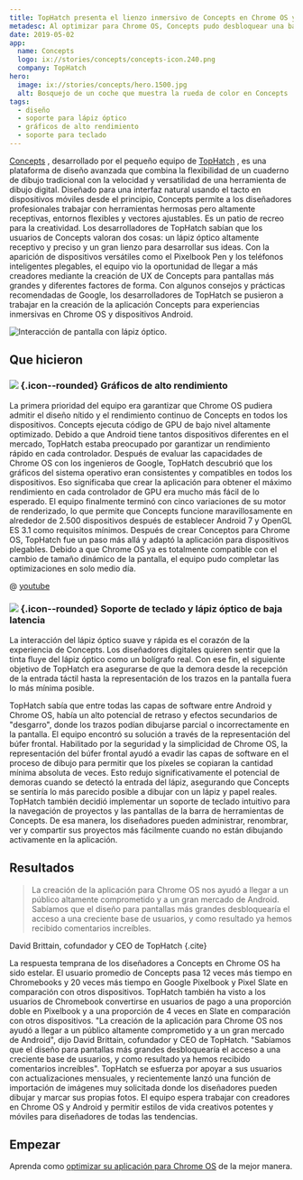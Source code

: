 ```yaml
---
title: TopHatch presenta el lienzo inmersivo de Concepts en Chrome OS y Android
metadesc: Al optimizar para Chrome OS, Concepts pudo desbloquear una base de usuarios grande y creciente al tiempo que aumentó el tiempo promedio que los usuarios pasan en su aplicación.
date: 2019-05-02
app:
  name: Concepts
  logo: ix://stories/concepts/concepts-icon.240.png
  company: TopHatch
hero:
  image: ix://stories/concepts/hero.1500.jpg
  alt: Bosquejo de un coche que muestra la rueda de color en Concepts
tags:
  - diseño
  - soporte para lápiz óptico
  - gráficos de alto rendimiento
  - soporte para teclado
---
```


[Concepts](https://play.google.com/store/apps/details?id=com.tophatch.concepts) , desarrollado por el pequeño equipo de [TopHatch](https://concepts.app/en/) , es una plataforma de diseño avanzada que combina la flexibilidad de un cuaderno de dibujo tradicional con la velocidad y versatilidad de una herramienta de dibujo digital. Diseñado para una interfaz natural usando el tacto en dispositivos móviles desde el principio, Concepts permite a los diseñadores profesionales trabajar con herramientas hermosas pero altamente receptivas, entornos flexibles y vectores ajustables. Es un patio de recreo para la creatividad. Los desarrolladores de TopHatch sabían que los usuarios de Concepts valoran dos cosas: un lápiz óptico altamente receptivo y preciso y un gran lienzo para desarrollar sus ideas. Con la aparición de dispositivos versátiles como el Pixelbook Pen y los teléfonos inteligentes plegables, el equipo vio la oportunidad de llegar a más creadores mediante la creación de UX de Concepts para pantallas más grandes y diferentes factores de forma. Con algunos consejos y prácticas recomendadas de Google, los desarrolladores de TopHatch se pusieron a trabajar en la creación de la aplicación Concepts para experiencias inmersivas en Chrome OS y dispositivos Android.

![Interacción de pantalla con lápiz óptico.](ix://stories/concepts/concepts-1.1500.png)

## Que hicieron

### ![](ix://icons/memory.png) {.icon--rounded} Gráficos de alto rendimiento

La primera prioridad del equipo era garantizar que Chrome OS pudiera admitir el diseño nítido y el rendimiento continuo de Concepts en todos los dispositivos. Concepts ejecuta código de GPU de bajo nivel altamente optimizado. Debido a que Android tiene tantos dispositivos diferentes en el mercado, TopHatch estaba preocupado por garantizar un rendimiento rápido en cada controlador. Después de evaluar las capacidades de Chrome OS con los ingenieros de Google, TopHatch descubrió que los gráficos del sistema operativo eran consistentes y compatibles en todos los dispositivos. Eso significaba que crear la aplicación para obtener el máximo rendimiento en cada controlador de GPU era mucho más fácil de lo esperado. El equipo finalmente terminó con cinco variaciones de su motor de renderizado, lo que permite que Concepts funcione maravillosamente en alrededor de 2.500 dispositivos después de establecer Android 7 y OpenGL ES 3.1 como requisitos mínimos. Después de crear Conceptos para Chrome OS, TopHatch fue un paso más allá y adaptó la aplicación para dispositivos plegables. Debido a que Chrome OS ya es totalmente compatible con el cambio de tamaño dinámico de la pantalla, el equipo pudo completar las optimizaciones en solo medio día.

@ [youtube](https://www.youtube.com/watch?v=QtckOSCYW5w)

### ![](ix://icons/keyboard.png) {.icon--rounded} Soporte de teclado y lápiz óptico de baja latencia

La interacción del lápiz óptico suave y rápida es el corazón de la experiencia de Concepts. Los diseñadores digitales quieren sentir que la tinta fluye del lápiz óptico como un bolígrafo real. Con ese fin, el siguiente objetivo de TopHatch era asegurarse de que la demora desde la recepción de la entrada táctil hasta la representación de los trazos en la pantalla fuera lo más mínima posible.

TopHatch sabía que entre todas las capas de software entre Android y Chrome OS, había un alto potencial de retraso y efectos secundarios de "desgarro", donde los trazos podían dibujarse parcial o incorrectamente en la pantalla. El equipo encontró su solución a través de la representación del búfer frontal. Habilitado por la seguridad y la simplicidad de Chrome OS, la representación del búfer frontal ayudó a evadir las capas de software en el proceso de dibujo para permitir que los píxeles se copiaran la cantidad mínima absoluta de veces. Esto redujo significativamente el potencial de demoras cuando se detectó la entrada del lápiz, asegurando que Concepts se sentiría lo más parecido posible a dibujar con un lápiz y papel reales. TopHatch también decidió implementar un soporte de teclado intuitivo para la navegación de proyectos y las pantallas de la barra de herramientas de Concepts. De esa manera, los diseñadores pueden administrar, renombrar, ver y compartir sus proyectos más fácilmente cuando no están dibujando activamente en la aplicación.

## Resultados

> La creación de la aplicación para Chrome OS nos ayudó a llegar a un público altamente comprometido y a un gran mercado de Android. Sabíamos que el diseño para pantallas más grandes desbloquearía el acceso a una creciente base de usuarios, y como resultado ya hemos recibido comentarios increíbles.

David Brittain, cofundador y CEO de TopHatch {.cite}

La respuesta temprana de los diseñadores a Concepts en Chrome OS ha sido estelar. El usuario promedio de Concepts pasa 12 veces más tiempo en Chromebooks y 20 veces más tiempo en Google Pixelbook y Pixel Slate en comparación con otros dispositivos. TopHatch también ha visto a los usuarios de Chromebook convertirse en usuarios de pago a una proporción doble en Pixelbook y a una proporción de 4 veces en Slate en comparación con otros dispositivos. "La creación de la aplicación para Chrome OS nos ayudó a llegar a un público altamente comprometido y a un gran mercado de Android", dijo David Brittain, cofundador y CEO de TopHatch. "Sabíamos que el diseño para pantallas más grandes desbloquearía el acceso a una creciente base de usuarios, y como resultado ya hemos recibido comentarios increíbles". TopHatch se esfuerza por apoyar a sus usuarios con actualizaciones mensuales, y recientemente lanzó una función de importación de imágenes muy solicitada donde los diseñadores pueden dibujar y marcar sus propias fotos. El equipo espera trabajar con creadores en Chrome OS y Android y permitir estilos de vida creativos potentes y móviles para diseñadores de todas las tendencias.

## Empezar

Aprenda como [optimizar su aplicación para Chrome OS](/{{locale.code}}/android/optimizing) de la mejor manera.
